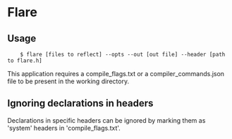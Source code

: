 # Flare

## Usage

```
    $ flare [files to reflect] --opts --out [out file] --header [path to flare.h]
```

This application requires a compile_flags.txt or a compiler_commands.json file to be present in the working directory.


## Ignoring declarations in headers

Declarations in specific headers can be ignored by marking them as 'system' headers in 'compile_flags.txt'.

